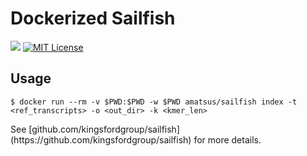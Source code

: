# Dockerized Sailfish
[![](https://badge.imagelayers.io/amatsus/sailfish:0.6.3.svg)](https://imagelayers.io/?images=amatsus/sailfish:0.6.3 'Get your own badge on imagelayers.io') [![MIT License](http://img.shields.io/badge/license-MIT-blue.svg?style=flat)](LICENSE)

## Usage

```
$ docker run --rm -v $PWD:$PWD -w $PWD amatsus/sailfish index -t <ref_transcripts> -o <out_dir> -k <kmer_len>
```
<p>
See [github.com/kingsfordgroup/sailfish](https://github.com/kingsfordgroup/sailfish) for more details.
